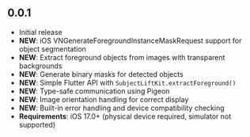 ## 0.0.1

* Initial release
* **NEW**: iOS VNGenerateForegroundInstanceMaskRequest support for object segmentation
* **NEW**: Extract foreground objects from images with transparent backgrounds
* **NEW**: Generate binary masks for detected objects
* **NEW**: Simple Flutter API with `SubjectLiftKit.extractForeground()`
* **NEW**: Type-safe communication using Pigeon
* **NEW**: Image orientation handling for correct display
* **NEW**: Built-in error handling and device compatibility checking
* **Requirements**: iOS 17.0+ (physical device required, simulator not supported)
